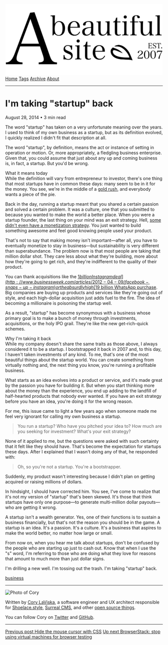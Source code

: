 <a href="../../index.html" class="header-link"><img src="../../images/logos/wordmark.svg" alt="A Beautiful Site" class="wordmark" /></a> <a href="../../index.html" class="nav-item">Home</a> <a href="../../tags/index.html" class="nav-item">Tags</a> <a href="../index.html" class="nav-item">Archive</a> <a href="../../about/index.html" class="nav-item">About</a>

------------------------------------------------------------------------

I'm taking "startup" back
=========================

August 28, 2014 • 3 min read

The word "startup" has taken on a very unfortunate meaning over the years. I used to think of my own business as a startup, but as its definition evolved, I quickly realized I didn't fit that description at all.

The word "startup", by definition, means the act or instance of setting in operation or motion. Or, more appropriately, a fledgling business enterprise. Given that, you could assume that just about any up and coming business is, in fact, a startup. But you'd be wrong.

What it means today  
While the definition will vary from entrepreneur to investor, there's one thing that most startups have in common these days: many seem to be in it for the money. You see, we're in the middle of a [gold rush](http://www.usnews.com/news/articles/2014/02/24/facebook-apple-google-and-the-tech-startup-gold-rush), and everybody wants a piece of the pie.

Back in the day, running a startup meant that you shared a certain passion and solved a certain problem. It was a culture, one that you submitted to because you wanted to make the world a better place. When you were a startup founder, the last thing on your mind was an exit strategy. Hell, [some didn't even have a monetization strategy](http://www.fastcompany.com/3032341/most-creative-people/this-startup-had-over-5-million-users-and-a-great-product-then-it-folde). You just wanted to build something awesome and feel good knowing people used your product.

That's not to say that making money isn't important—after all, you have to eventually monetize to stay in business—but sustainability is very different than superabundance. The problem now is that most people are taking that million dollar shot. They care less about what they're building, more about how they're going to get rich, and they're indifferent to the quality of their product.

You can thank acquisitions like the [$1 billion Instagram deal](http://www.businessweek.com/articles/2012-04-09/facebook-snaps-up-instagram) or the absurdly high [$19 billion WhatsApp purchase](http://www.businessweek.com/articles/2014-02-19/facebook-acquires-whatsapp-for-19-billion). Big companies are buying up products and services like they're going out of style, and each high-dollar acquisition just adds fuel to the fire. The idea of becoming a millionaire is poisoning the startup well.

As a result, "startup" has become synonymous with a business whose primary goal is to make a bunch of money through investments, acquisitions, or the holy IPO grail. They're like the new get-rich-quick schemes.

Why I'm taking it back  
While my company doesn't share the same traits as those above, I always considered it to be a startup. I bootstrapped it back in 2007 and, to this day, I haven't taken investments of any kind. To me, that's one of the most beautiful things about the startup world. You can create something from virtually nothing and, the next thing you know, you're running a profitable business.

What starts as an idea evolves into a product or service, and it's made great by the passion you have for building it. But when you start thinking more about the money than the experience, you end up adding to the landfill of half-hearted products that nobody ever wanted. If you have an exit strategy before you have an idea, you're doing it for the wrong reason.

For me, this issue came to light a few years ago when someone made me feel very ignorant for calling my own business a startup.

> You run a startup? Who have you pitched your idea to? How much are you seeking for investment? What's your exit strategy?

None of it applied to me, but the questions were asked with such certainty that it felt like they should have. That's become the expectation for startups these days. After I explained that I wasn't doing any of that, he responded with:

> Oh, so you're not a startup. You're a bootstrapper.

Suddenly, my product wasn't interesting because I didn't plan on getting acquired or raising millions of dollars.

In hindsight, I should have corrected him. You see, I've come to realize that it's not my version of "startup" that's been skewed. It's those that think startups have only one purpose—to generate multi-million dollar payouts—who are getting it wrong.

A startup isn't a wealth generator. Yes, one of their functions is to sustain a business financially, but that's not the reason you should be in the game. A startup is an idea. It's a passion. It's a culture. It's a business that aspires to make the world better, no matter how large or small.

From now on, when you hear me talk about startups, don't be confused by the people who are starting up just to cash out. Know that when I use the "s" word, I'm referring to those who are doing what they love for reasons that amount to much more than just dollar signs.

I'm drilling a new well. I'm tossing out the trash. I'm taking "startup" back.

<a href="../../tags/business/index.html" class="post-tag">business</a>

------------------------------------------------------------------------

<img src="http://0.gravatar.com/avatar/bf1b3b95fd5b096a3592247c29667b33?s=512" alt="Photo of Cory" class="avatar avatar-small" />

Written by [Cory LaViska](../../index-4.html), a software engineer and UX architect responsible for [Shoelace.style](https://shoelace.style/), [Surreal CMS](https://www.surrealcms.com/), and other [open source things](https://github.com/claviska).

You can follow Cory on [Twitter](https://twitter.com/claviska) and [GitHub](https://github.com/claviska).

------------------------------------------------------------------------

<a href="../hide-the-mouse-cursor-with-css/index.html" class="post-nav-previous"><span class="small">Previous post</span> Hide the mouse cursor with CSS</a> <a href="../browserstack-stop-using-virtual-machines-for-browser-testing/index.html" class="post-nav-next"><span class="small">Up next</span> BrowserStack: stop using virtual machines for browser testing</a>
